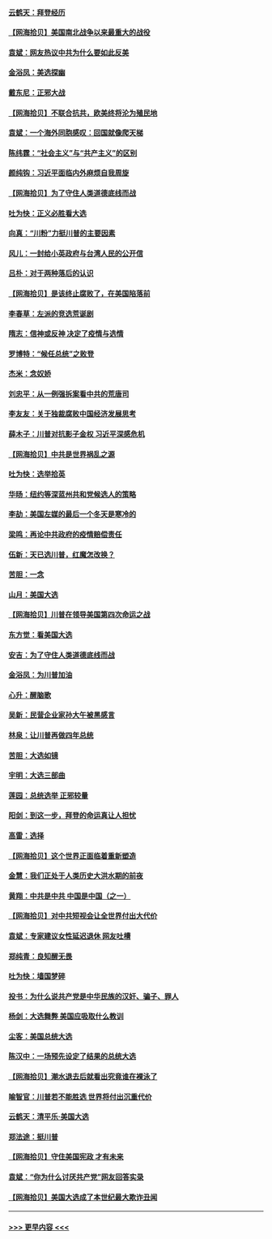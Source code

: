 #### [云鹤天：拜登经历](../pages/nsc993/n12567294.md?t=11230551) 
#### [【网海拾贝】美国南北战争以来最重大的战役](../pages/nsc993/n12567247.md?t=11230551) 
#### [袁斌：网友热议中共为什么要如此反美](../pages/nsc993/n12567162.md?t=11230551) 
#### [金浴凤：美选探幽](../pages/nsc993/n12567147.md?t=11230551) 
#### [戴东尼：正邪大战](../pages/nsc993/n12567033.md?t=11230551) 
#### [【网海拾贝】不联合抗共，欧美终将沦为殖民地](../pages/nsc993/n12565068.md?t=11230551) 
#### [袁斌：一个海外同胞感叹：回国就像爬天梯](../pages/nsc993/n12564986.md?t=11230551) 
#### [陈纬霆：“社会主义”与“共产主义”的区别](../pages/nsc993/n12562417.md?t=11230551) 
#### [颜纯钩：习近平面临内外麻烦自我周旋](../pages/nsc993/n12563356.md?t=11230551) 
#### [【网海拾贝】为了守住人类道德底线而战](../pages/nsc993/n12562542.md?t=11230551) 
#### [吐为快：正义必胜看大选](../pages/nsc993/n12561967.md?t=11230551) 
#### [向真：“川粉”力挺川普的主要因素](../pages/nsc993/n12560774.md?t=11230551) 
#### [风儿：一封给小英政府与台湾人民的公开信](../pages/nsc993/n12560581.md?t=11230551) 
#### [吕朴：对于两种落后的认识](../pages/nsc993/n12560492.md?t=11230551) 
#### [【网海拾贝】是该终止腐败了，在美国陷落前](../pages/nsc993/n12559936.md?t=11230551) 
#### [李春草：左派的竞选荒诞剧](../pages/nsc993/n12558380.md?t=11230551) 
#### [隋志：信神或反神 决定了疫情与选情](../pages/nsc993/n12558255.md?t=11230551) 
#### [罗博特：“候任总统”之败登](../pages/nsc993/n12558189.md?t=11230551) 
#### [杰米：念奴娇](../pages/nsc993/n12558174.md?t=11230551) 
#### [刘忠平：从一例强拆案看中共的荒唐司](../pages/nsc993/n12558036.md?t=11230551) 
#### [李友友：关于独裁腐败中国经济发展思考](../pages/nsc993/n12558004.md?t=11230551) 
#### [薛木子：川普对抗影子金权 习近平深感危机](../pages/nsc993/n12557342.md?t=11230551) 
#### [【网海拾贝】中共是世界祸乱之源](../pages/nsc993/n12555353.md?t=11230551) 
#### [吐为快：选举拾英](../pages/nsc993/n12555041.md?t=11230551) 
#### [华旸：纽约等深蓝州共和党候选人的策略](../pages/nsc993/n12554309.md?t=11230551) 
#### [李劼：美国左媒的最后一个冬天是寒冷的](../pages/nsc993/n12552947.md?t=11230551) 
#### [梁鸣：再论中共政府的疫情赔偿责任](../pages/nsc993/n12553012.md?t=11230551) 
#### [伍新：天已选川普，红魔怎改换？](../pages/nsc993/n12552970.md?t=11230551) 
#### [苦胆：一念](../pages/nsc993/n12552957.md?t=11230551) 
#### [山月：美国大选](../pages/nsc993/n12552446.md?t=11230551) 
#### [【网海拾贝】川普在领导美国第四次命运之战](../pages/nsc993/n12551973.md?t=11230551) 
#### [东方觉：看美国大选](../pages/nsc993/n12551647.md?t=11230551) 
#### [安吉：为了守住人类道德底线而战](../pages/nsc993/n12551111.md?t=11230551) 
#### [金浴凤：为川普加油](../pages/nsc993/n12551085.md?t=11230551) 
#### [心升：醒脑歌](../pages/nsc993/n12550984.md?t=11230551) 
#### [吴新：民营企业家孙大午被黑感言](../pages/nsc993/n12550656.md?t=11230551) 
#### [林泉：让川普再做四年总统](../pages/nsc993/n12550640.md?t=11230551) 
#### [苦胆：大选如镜](../pages/nsc993/n12550630.md?t=11230551) 
#### [宇明：大选三部曲](../pages/nsc993/n12550603.md?t=11230551) 
#### [莲园：总统选举 正邪较量](../pages/nsc993/n12550594.md?t=11230551) 
#### [阳剑：到这一步，拜登的命运真让人担忧](../pages/nsc993/n12549093.md?t=11230551) 
#### [高雷：选择](../pages/nsc993/n12549087.md?t=11230551) 
#### [【网海拾贝】这个世界正面临着重新塑造](../pages/nsc993/n12548326.md?t=11230551) 
#### [金慧：我们正处于人类历史大洪水期的前夜](../pages/nsc993/n12547914.md?t=11230551) 
#### [黄翔：中共是中共 中国是中国（之一）](../pages/nsc993/n12547576.md?t=11230551) 
#### [【网海拾贝】对中共短视会让全世界付出大代价](../pages/nsc993/n12546043.md?t=11230551) 
#### [袁斌：专家建议女性延迟退休 网友吐槽](../pages/nsc993/n12545424.md?t=11230551) 
#### [郑纯青：良知醒无畏](../pages/nsc993/n12545394.md?t=11230551) 
#### [吐为快：墙国梦碎](../pages/nsc993/n12545309.md?t=11230551) 
#### [投书：为什么说共产党是中华民族的汉奸、骗子、罪人](../pages/nsc993/n12545089.md?t=11230551) 
#### [杨剑：大选舞弊 美国应吸取什么教训](../pages/nsc993/n12543937.md?t=11230551) 
#### [尘客：美国总统大选](../pages/nsc993/n12543828.md?t=11230551) 
#### [陈汉中：一场预先设定了结果的总统大选](../pages/nsc993/n12543564.md?t=11230551) 
#### [【网海拾贝】潮水退去后就看出究竟谁在裸泳了](../pages/nsc993/n12543321.md?t=11230551) 
#### [喻智官：川普若不能胜选 世界将付出沉重代价](../pages/nsc993/n12541352.md?t=11230551) 
#### [云鹤天：清平乐‧美国大选](../pages/nsc993/n12540916.md?t=11230551) 
#### [郑法途：挺川普](../pages/nsc993/n12540898.md?t=11230551) 
#### [【网海拾贝】守住美国宪政 才有未来](../pages/nsc993/n12540423.md?t=11230551) 
#### [袁斌：“你为什么讨厌共产党”网友回答实录](../pages/nsc993/n12540208.md?t=11230551) 
#### [【网海拾贝】美国大选成了本世纪最大欺诈丑闻](../pages/nsc993/n12538029.md?t=11230551) 

----
#### [ >>> 更早内容 <<< ](../indexes/nsc993-earlier.md)
